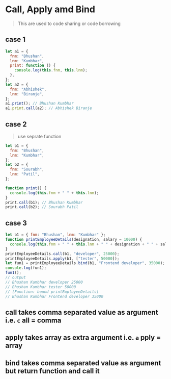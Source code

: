 # Call, Apply amd Bind

> This are used to code sharing or code borrowing

## case 1

```js
let a1 = {
  fnm: "Bhushan",
  lnm: "Kumbhar",
  print: function () {
    console.log(this.fnm, this.lnm);
  },
};
let a2 = {
  fnm: "Abhishek",
  lnm: "Biranje",
};
a1.print(); // Bhushan Kumbhar
a1.print.call(a2); // Abhishek Biranje
```

## case 2

> use seprate function

```js
let b1 = {
  fnm: "Bhushan",
  lnm: "Kumbhar",
};
let b2 = {
  fnm: "Sourabh",
  lnm: "Patil",
};

function print() {
  console.log(this.fnm + " " + this.lnm);
}
print.call(b1); // Bhushan Kumbhar
print.call(b2); // Sourabh Patil
```

## case 3

```js
let b1 = { fnm: "Bhushan", lnm: "Kumbhar" };
function printEmployeeDetails(designation, salary = 10000) {
  console.log(this.fnm + " " + this.lnm + " " + designation + " " + salary);
}
printEmployeeDetails.call(b1, "developer", 25000);
printEmployeeDetails.apply(b1, ["tester", 50000]);
let fun1 = printEmployeeDetails.bind(b1, "Frontend developer", 35000);
console.log(fun1);
fun1();
// output
// Bhushan Kumbhar developer 25000
// Bhushan Kumbhar tester 50000
// [Function: bound printEmployeeDetails]
// Bhushan Kumbhar Frontend developer 35000
```

## call takes comma separated value as argument i.e. `c` all = comma

## apply takes array as extra argument i.e. `a` pply = array

## bind takes comma separated value as argument but return function and call it
